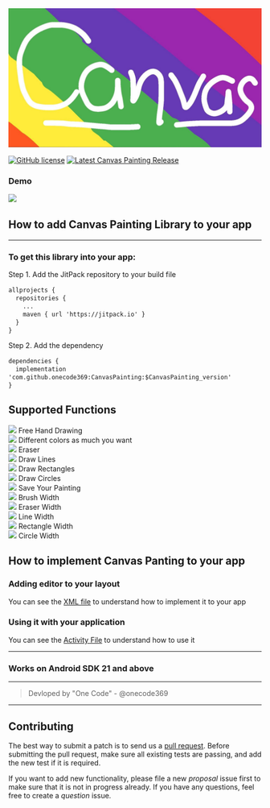 <img src="https://github.com/onecode369/CanvasPainting/blob/master/art/Paint_1581681785335.jpeg" />

[![GitHub license](https://img.shields.io/badge/license-Apache%20License%202.0-blue.svg?style=flat)](https://www.apache.org/licenses/LICENSE-2.0) [![Latest Canvas Painting Release](https://jitpack.io/v/onecode369/CanvasPainting.svg)](https://jitpack.io/#onecode369/CanvasPainting)

### Demo
<img src="https://github.com/onecode369/CanvasPainting/blob/master/art/GIF-200214_172220.gif" width="30%"/>

## How to add Canvas Painting Library to your app
---

### To get this library into your app:

Step 1. Add the JitPack repository to your build file
```
allprojects {
  repositories {
    ...
    maven { url 'https://jitpack.io' }
  }
}
```
Step 2. Add the dependency
```
dependencies {
  implementation 'com.github.onecode369:CanvasPainting:$CanvasPainting_version'
}
```

## Supported Functions

<img src="https://i.postimg.cc/yNY3G3xM/correct.png" width="2%"/> Free Hand Drawing <br/>
<img src="https://i.postimg.cc/yNY3G3xM/correct.png" width="2%"/> Different colors as much you want <br/>
<img src="https://i.postimg.cc/yNY3G3xM/correct.png" width="2%"/> Eraser <br/>
<img src="https://i.postimg.cc/yNY3G3xM/correct.png" width="2%"/> Draw Lines <br/>
<img src="https://i.postimg.cc/yNY3G3xM/correct.png" width="2%"/> Draw Rectangles <br/>
<img src="https://i.postimg.cc/yNY3G3xM/correct.png" width="2%"/> Draw Circles <br/>
<img src="https://i.postimg.cc/yNY3G3xM/correct.png" width="2%"/> Save Your Painting <br/>
<img src="https://i.postimg.cc/yNY3G3xM/correct.png" width="2%"/> Brush Width <br/>
<img src="https://i.postimg.cc/yNY3G3xM/correct.png" width="2%"/> Eraser Width <br/>
<img src="https://i.postimg.cc/yNY3G3xM/correct.png" width="2%"/> Line Width <br/>
<img src="https://i.postimg.cc/yNY3G3xM/correct.png" width="2%"/> Rectangle Width <br/>
<img src="https://i.postimg.cc/yNY3G3xM/correct.png" width="2%"/> Circle Width <br/>
## How to implement Canvas Panting to your app

### Adding editor to your layout
 You can see the [XML file](https://github.com/onecode369/CanvasPanting/blob/master/app/src/main/res/layout/activity_main.xml) to understand how to implement it to your app

### Using it with your application
You can see the [Activity File](https://github.com/onecode369/CanvasPainting/tree/master/app/src/main/java/com/github/onecode369/canvasPainting/MainActivity.kt) to understand how to use it
<br/>

----
### Works on Android SDK 21 and above
---
>Devloped by "One Code" - @onecode369

---     
## Contributing

The best way to submit a patch is to send us a [pull request](https://help.github.com/articles/about-pull-requests/). Before submitting the pull request, make sure all existing tests are passing, and add the new test if it is required.

If you want to add new functionality, please file a new *proposal* issue first to make sure that it is not in progress already. If you have any questions, feel free to create a *question* issue.
